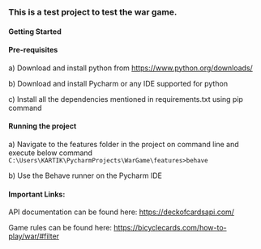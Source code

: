 ### **This is a test project to test the war game.**

#### **Getting Started**
    
#### **Pre-requisites**

a) Download and install python from https://www.python.org/downloads/

b) Download and install Pycharm or any IDE supported for python

c) Install all the dependencies mentioned in requirements.txt using pip command
    

#### **Running the project**

a) Navigate to the features folder in the project on command line and execute below command
    `C:\Users\KARTIK\PycharmProjects\WarGame\features>behave`

b) Use the Behave runner on the Pycharm IDE

#### **Important Links:**

API documentation can be found here: https://deckofcardsapi.com/

Game rules can be found here: https://bicyclecards.com/how-to-play/war/#filter